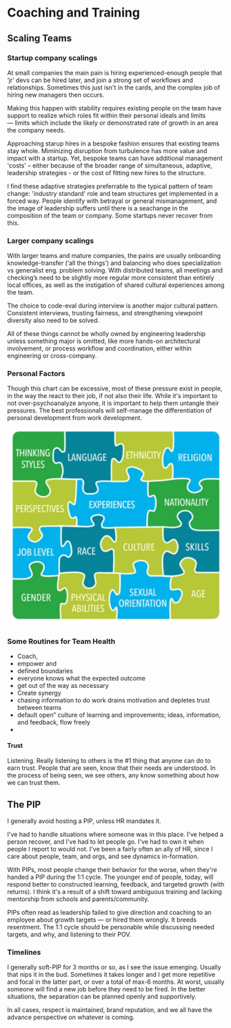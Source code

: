 # Coaching and Training

## Scaling Teams

### Startup company scalings

At small companies the main pain is hiring experienced-enough people that ‘jr’ devs can be hired later, and join a strong set of workflows and relationships.  Sometimes this just isn't in the cards, and the complex job of hiring new managers then occurs. 

Making this happen with stability requires existing people on the team have support to realize which roles fit within their personal ideals and limits — limits which include the likely or demonstrated rate of growth in an area the company needs. 

Approaching starup hires in a bespoke fashion ensures that existing teams stay whole.  Miminizing disruption from turbulence has more value and impact with a startup. Yet, bespoke teams can have additional management 'costs' – either because of the broader range of simultaneous, adaptive, leadership strategies - or the cost of fitting new hires to the structure.  

I find these adaptive strategies preferrable to the typical pattern of team change: 'industry standard' role and team structures get implemented in a forced way.  People identify with betrayal or general mismanagement, and the image of leadership suffers until there is a seachange in the composition of the team or company.  Some startups never recover from this. 

### Larger company scalings

With larger teams and mature companies, the pains are usually onboarding knowledge-transfer (‘all the things’) and balancing who does specialization vs generalist eng. problem solving.  With distributed teams,  all meetings and checking’s need to be slightly more regular more consistent than entirely local offices,  as well as the instigation of shared cultural experiences among the team.

The choice to code-eval during interview is another major cultural pattern.  Consistent interviews, trusting fairness, and strengthening viewpoint diversity also need to be solved.

All of these things cannot be wholly owned by engineering leadership unless  something major is omitted, like more hands-on architectural involvement, or process workflow and coordination, either within engineering or cross-company.  


### Personal Factors


Though this chart can be excessive, most of these pressure exist in people, in the way the react to their job, if not also their life.  While it's important to not over-psychoanalyze anyone, it is important to help them untangle their pressures.  The best professionals will self-manage the differentiation of personal development from work development.



![](assets/career-growth-dimensions.jpg)

### Some Routines for Team Health

* Coach, 
* empower and 
* defined boundaries
* everyone knows what the expected outcome
* get out of the way as necessary
* Create synergy
* chasing information to do work drains motivation and depletes trust between teams
* default open” culture of learning and improvements; ideas, information, and feedback, flow freely
* 


#### Trust

Listening.  Really listening to others is the #1 thing that anyone can do to earn trust.  People that are seen, know that their needs are understood.  In the process of being seen, we see others, any know something about how we can trust them.

## The PIP

I generally avoid hosting a PIP, unless HR mandates it.  

I've had to handle situations where someone was in this place.  I've helped a person recover, and I've had to let people go.  I've had to own it when people I report to would not.  I've been a fairly often an ally of HR, since I care about people, team, and orgs, and see dynamics in-formation.

With PIPs, most people change their behavior for the worse, when they're handed a PIP during the 1:1 cycle.  The younger end of people, today, will respond better to constructed learning, feedback, and targeted growth (with returns). I think it's a result of a shift toward ambiguous training and lacking mentorship from schools and parents/community.  

PIPs often read as leadership failed to give direction and coaching to an employee about growth targets — or hired them wrongly. It breeds resentment. The 1:1 cycle should be personable while discussing needed targets, and why, and listening to their POV.  

### Timelines

I generally soft-PIP for 3 months or so, as I see the issue emerging.  Usually that nips it in the bud.  Sometimes it takes longer and I get more repetitive and focal in the latter part, or over a total of max-6 months.  At worst, usually someone will find a new job before they need to be fired.  In the better situations, the separation can be planned openly and supportively. 

In all cases, respect is maintained, brand reputation, and we all have the advance perspective on whatever is coming. 
